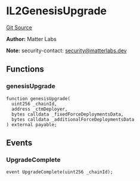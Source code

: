 # IL2GenesisUpgrade
[Git Source](https://github.com/matter-labs/zksync-contracts/blob/c6e73735b89a4b474234f6471e326125c9069f15/contracts/l1-contracts/state-transition/l2-deps/IL2GenesisUpgrade.sol)

**Author:**
Matter Labs

**Note:**
security-contact: security@matterlabs.dev


## Functions
### genesisUpgrade


```solidity
function genesisUpgrade(
  uint256 _chainId,
  address _ctmDeployer,
  bytes calldata _fixedForceDeploymentsData,
  bytes calldata _additionalForceDeploymentsData
) external payable;
```

## Events
### UpgradeComplete

```solidity
event UpgradeComplete(uint256 _chainId);
```


